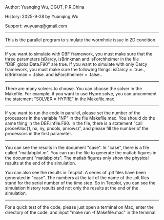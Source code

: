 
Author:
   Yuanqing Wu, DGUT, P.R.China

History:
   2025-9-28 by Yuanqing Wu

Support:
   wuyuanq@gmail.com

-----------------------------------------------------------------------------------------

This is the parallel program to simulate the wormhole issue in 2D condition.

-----------------------------------------------------------------------------------------

If you want to simulate with DBF framework, you must make sure that the three parameters isDarcy, isBrinkman and isForchheimer in the file "DBF_globalData.F90" are true. If you want to simulate with only Darcy framework, you must make sure the following things: isDarcy = .true., isBrinkman = .false. and isForchheimer = .false..

-----------------------------------------------------------------------------------------

There are many solvers to choose. You can choose the solver in the Makefile. For example, if you want to use Hypre solve, you can uncomment the statement "SOLVER = HYPRE" in the Makefile.mac.

-----------------------------------------------------------------------------------------

If you want to run the code in parallel, please set the number of the processors in the variable "NP" in the file Makefile.mac. You should do the same thing in the DBF.infile.F90. In the file, there is a statement "call proceAlloc(1, nx, ny, pncols, pnrows)", and please fill the number of the processors in the first parameter. 

-----------------------------------------------------------------------------------------

You can see the results in the document "case". In "case", there is a file called "matlabplot.m". You can run the file to generate the matlab figures in the document "matlabplots". The matlab figures only show the physical results at the end of the simulation.  

You can also see the results in Tecplot. A series of .plt files have been generated in "case". The numbers at the tail of the name of the .plt files stand for the serial number of the time step. So in Tecplot, you can see the simulation history results and not only the results at the end of the simulation.

-----------------------------------------------------------------------------------------

For a quick test of the code, please just open a terminal on Mac, enter the directory of the code, and input "make run -f Makefile.mac" in the terminal.
